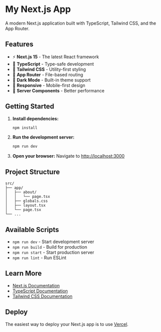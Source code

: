 # My Next.js App

A modern Next.js application built with TypeScript, Tailwind CSS, and the App Router.

## Features

- ⚡ **Next.js 15** - The latest React framework
- 🔷 **TypeScript** - Type-safe development
- 🎨 **Tailwind CSS** - Utility-first styling
- 📁 **App Router** - File-based routing
- 🌙 **Dark Mode** - Built-in theme support
- 📱 **Responsive** - Mobile-first design
- 🚀 **Server Components** - Better performance

## Getting Started

1. **Install dependencies:**
   ```bash
   npm install
   ```

2. **Run the development server:**
   ```bash
   npm run dev
   ```

3. **Open your browser:**
   Navigate to [http://localhost:3000](http://localhost:3000)

## Project Structure

```
src/
├── app/
│   ├── about/
│   │   └── page.tsx
│   ├── globals.css
│   ├── layout.tsx
│   └── page.tsx
└── ...
```

## Available Scripts

- `npm run dev` - Start development server
- `npm run build` - Build for production
- `npm run start` - Start production server
- `npm run lint` - Run ESLint

## Learn More

- [Next.js Documentation](https://nextjs.org/docs)
- [TypeScript Documentation](https://www.typescriptlang.org/docs/)
- [Tailwind CSS Documentation](https://tailwindcss.com/docs)

## Deploy

The easiest way to deploy your Next.js app is to use [Vercel](https://vercel.com/new).